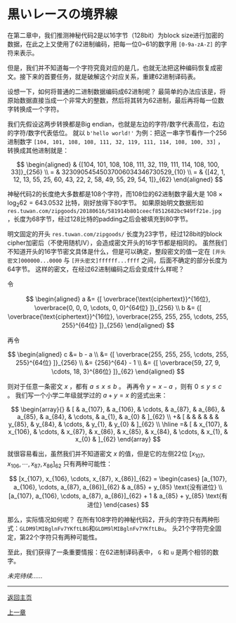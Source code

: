 # 黒いレースの境界線

在第二章中，我们推测神秘代码2是以16字节（128bit）为block size进行加密的数据，在此之上又使用了62进制编码，把每一位0~61的数字用 `[0-9a-zA-Z]` 的字符来表示。

但是，我们并不知道每一个字符究竟对应的是几，也就无法把这种编码恢复成密文。接下来的首要任务，就是破解这个对应关系，重建62进制译码表。

设想一下，如何将普通的二进制数据编码成62进制呢？
最简单的办法应该是，将原始数据直接当成一个非常大的整数，然后将其转为62进制，最后再将每一位数字转换成一个字符。

我们先假设这两步转换都是Big endian，也就是左边的字符/数字代表高位，右边的字符/数字代表低位。
就以 `b'hello world!'` 为例：把这一串字节看作一个256进制数字 `[104, 101, 108, 108, 111, 32, 119, 111, 114, 108, 100, 33]` ，转换成其他进制就是：

$$
\begin{aligned}
& {[104, 101, 108, 108, 111, 32, 119, 111, 114, 108, 100, 33]}_{256} \\
= & 32309054545037006034346730529_{10} \\
= & {[42, 1, 12, 13, 55, 25, 60, 43, 22, 2, 58, 49, 55, 29, 54, 1]}_{62}
\end{aligned}
$$

神秘代码2的长度绝大多数都是108个字符，而108位的62进制数字最大是 $108 \times \log_2 62 = 643.0532$ 比特，刚好放得下80字节。
如果原始明文数据形如 `res.tuwan.com/zipgoods/20180616/581914b801ceecf8512682bc949ff21e.jpg` ，长度为68字节，经过128比特的padding之后会被填充到80字节。

明文固定的开头 `res.tuwan.com/zipgoods/` 长度为23字节，经过128bit的block cipher加密后（不使用随机IV），会造成密文开头的16字节都是相同的。
虽然我们不知道开头的16字节密文具体是什么，但是可以确定，整段密文的值一定在 `[开头密文]000000...0000` 与 `[开头密文]ffffff...ffff` 之间，后面不确定的部分长度为64字节。
这样的密文，在经过62进制编码之后会变成什么样呢？

令

$$
\begin{aligned}
a &= {[ \overbrace{\text{ciphertext}}^{16位}, \overbrace{0, 0, 0, \cdots, 0, 0}^{64位} ]}_{256} \\
b &= {[ \overbrace{\text{ciphertext}}^{16位}, \overbrace{255, 255, 255, \cdots, 255, 255}^{64位} ]}_{256}
\end{aligned}
$$

再令

$$
\begin{aligned}
c &= b - a \\
&= {[ \overbrace{255, 255, 255, \cdots, 255, 255}^{64位} ]}_{256} \\
&= {256}^{64} - 1 \\
&= {[ \overbrace{59, 27, 9, \cdots, 18, 3}^{86位} ]}_{62}
\end{aligned}
$$

则对于任意一条密文 $x$ ，都有 $a \le x \le b$ 。
再再令 $y = x - a$ ，则有 $0 \le y \le c$ 。
我们写一个小学二年级就学过的 $a + y = x$ 的竖式出来：

$$
\begin{array}{}
  & [ & a_{107}, & a_{106}, & \cdots, & a_{87}, & a_{86}, & a_{85}, & a_{84}, & \cdots, & a_{1}, & a_{0} & ]_{62} \\
 +& [ &          &          &         &         &         & y_{85}, & y_{84}, & \cdots, & y_{1}, & y_{0} & ]_{62} \\
\hline
 =& [ & x_{107}, & x_{106}, & \cdots, & x_{87}, & x_{86}, & x_{85}, & x_{84}, & \cdots, & x_{1}, & x_{0} & ]_{62}
\end{array}
$$

就很容易看出，虽然我们并不知道密文 $x$ 的值，但是它的左侧22位 $[x_{107}, x_{106}, \cdots, x_{87}, x_{86}]_{62}$ 只有两种可能性：

$$
[x_{107}, x_{106}, \cdots, x_{87}, x_{86}]_{62} =
\begin{cases}
[a_{107}, a_{106}, \cdots, a_{87}, a_{86}]_{62} & a_{85} + y_{85} \text{没有进位} \\
[a_{107}, a_{106}, \cdots, a_{87}, a_{86}]_{62} + 1 & a_{85} + y_{85} \text{有进位}
\end{cases}
$$

那么，实际情况如何呢？
在所有108字符的神秘代码2，开头的字符只有两种形式：`GLDM9lMIBglnFv7YKftLBG`和`GLDM9lMIBglnFv7YKftLBu`。
头21个字符完全固定，第22个字符只有两种可能性。

至此，我们获得了一条重要情报：在62进制译码表中， `G` 和 `u` 是两个相邻的数字。

_未完待续……_

---

[返回主页](../README.md)

[上一章](chapter3.md)
